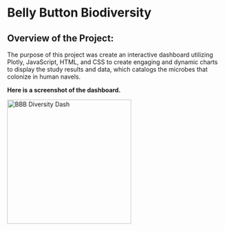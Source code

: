 # Belly Button Biodiversity

## Overview of the Project:

The purpose of this project was create an interactive dashboard utilizing Plotly, JavaScript, HTML, and CSS to create engaging and dynamic charts to display the study results and data, which catalogs the microbes that colonize in human navels.

**Here is a screenshot of the dashboard.**

<img width="288" alt="BBB Diversity Dash" src="https://user-images.githubusercontent.com/78699465/118532445-fc984a80-b714-11eb-82a1-9e09dbecec65.png">

